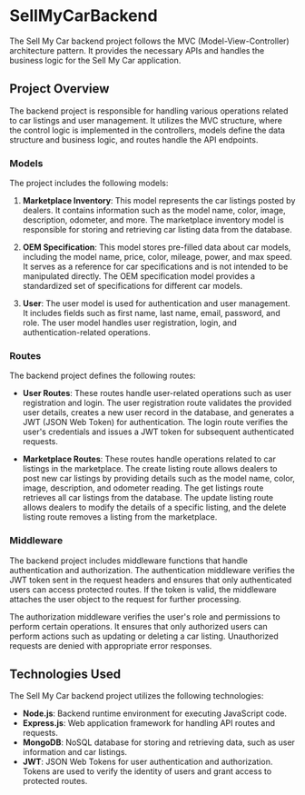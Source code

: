 # SellMyCarBackend

The Sell My Car backend project follows the MVC (Model-View-Controller) architecture pattern. It provides the necessary APIs and handles the business logic for the Sell My Car application.

## Project Overview

The backend project is responsible for handling various operations related to car listings and user management. It utilizes the MVC structure, where the control logic is implemented in the controllers, models define the data structure and business logic, and routes handle the API endpoints.

### Models

The project includes the following models:

1. **Marketplace Inventory**: This model represents the car listings posted by dealers. It contains information such as the model name, color, image, description, odometer, and more. The marketplace inventory model is responsible for storing and retrieving car listing data from the database.

2. **OEM Specification**: This model stores pre-filled data about car models, including the model name, price, color, mileage, power, and max speed. It serves as a reference for car specifications and is not intended to be manipulated directly. The OEM specification model provides a standardized set of specifications for different car models.

3. **User**: The user model is used for authentication and user management. It includes fields such as first name, last name, email, password, and role. The user model handles user registration, login, and authentication-related operations.

### Routes

The backend project defines the following routes:

- **User Routes**: These routes handle user-related operations such as user registration and login. The user registration route validates the provided user details, creates a new user record in the database, and generates a JWT (JSON Web Token) for authentication. The login route verifies the user's credentials and issues a JWT token for subsequent authenticated requests.

- **Marketplace Routes**: These routes handle operations related to car listings in the marketplace. The create listing route allows dealers to post new car listings by providing details such as the model name, color, image, description, and odometer reading. The get listings route retrieves all car listings from the database. The update listing route allows dealers to modify the details of a specific listing, and the delete listing route removes a listing from the marketplace.

### Middleware

The backend project includes middleware functions that handle authentication and authorization. The authentication middleware verifies the JWT token sent in the request headers and ensures that only authenticated users can access protected routes. If the token is valid, the middleware attaches the user object to the request for further processing.

The authorization middleware verifies the user's role and permissions to perform certain operations. It ensures that only authorized users can perform actions such as updating or deleting a car listing. Unauthorized requests are denied with appropriate error responses.


## Technologies Used

The Sell My Car backend project utilizes the following technologies:

- **Node.js**: Backend runtime environment for executing JavaScript code.
- **Express.js**: Web application framework for handling API routes and requests.
- **MongoDB**: NoSQL database for storing and retrieving data, such as user information and car listings.
- **JWT**: JSON Web Tokens for user authentication and authorization. Tokens are used to verify the identity of users and grant access to protected routes.

